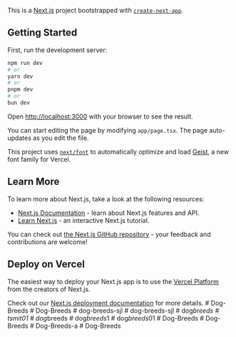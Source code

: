 This is a [Next.js](https://nextjs.org) project bootstrapped with [`create-next-app`](https://nextjs.org/docs/app/api-reference/cli/create-next-app).

## Getting Started

First, run the development server:

```bash
npm run dev
# or
yarn dev
# or
pnpm dev
# or
bun dev
```

Open [http://localhost:3000](http://localhost:3000) with your browser to see the result.

You can start editing the page by modifying `app/page.tsx`. The page auto-updates as you edit the file.

This project uses [`next/font`](https://nextjs.org/docs/app/building-your-application/optimizing/fonts) to automatically optimize and load [Geist](https://vercel.com/font), a new font family for Vercel.

## Learn More

To learn more about Next.js, take a look at the following resources:

- [Next.js Documentation](https://nextjs.org/docs) - learn about Next.js features and API.
- [Learn Next.js](https://nextjs.org/learn) - an interactive Next.js tutorial.

You can check out [the Next.js GitHub repository](https://github.com/vercel/next.js) - your feedback and contributions are welcome!

## Deploy on Vercel

The easiest way to deploy your Next.js app is to use the [Vercel Platform](https://vercel.com/new?utm_medium=default-template&filter=next.js&utm_source=create-next-app&utm_campaign=create-next-app-readme) from the creators of Next.js.

Check out our [Next.js deployment documentation](https://nextjs.org/docs/app/building-your-application/deploying) for more details.
#   D o g - B r e e d s  
 #   D o g - B r e e d s  
 #   d o g - b r e e d s - s j l  
 #   d o g - b r e e d s - s j l  
 #   d o g _ b r e e d s  
 #   t s m i t 0 1  
 #   d o g _ b r e e d s  
 #   d o g _ b r e e d s _ 1  
 #   d o g _ b r e e d s _ 0 1  
 #   D o g - B r e e d s  
 #   D o g - B r e e d s  
 #   D o g - B r e e d s - a  
 #   D o g - B r e e d s  
 
